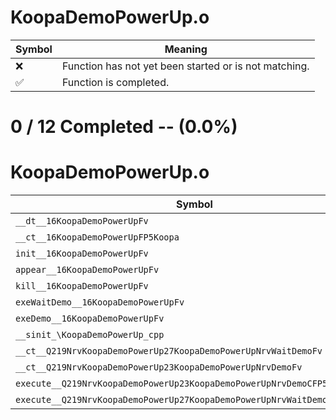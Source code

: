 # KoopaDemoPowerUp.o
| Symbol | Meaning 
| ------------- | ------------- 
| :x: | Function has not yet been started or is not matching. 
| :white_check_mark: | Function is completed. 


# 0 / 12 Completed -- (0.0%)
# KoopaDemoPowerUp.o
| Symbol | Decompiled? |
| ------------- | ------------- |
| `__dt__16KoopaDemoPowerUpFv` | :x: |
| `__ct__16KoopaDemoPowerUpFP5Koopa` | :x: |
| `init__16KoopaDemoPowerUpFv` | :x: |
| `appear__16KoopaDemoPowerUpFv` | :x: |
| `kill__16KoopaDemoPowerUpFv` | :x: |
| `exeWaitDemo__16KoopaDemoPowerUpFv` | :x: |
| `exeDemo__16KoopaDemoPowerUpFv` | :x: |
| `__sinit_\KoopaDemoPowerUp_cpp` | :x: |
| `__ct__Q219NrvKoopaDemoPowerUp27KoopaDemoPowerUpNrvWaitDemoFv` | :x: |
| `__ct__Q219NrvKoopaDemoPowerUp23KoopaDemoPowerUpNrvDemoFv` | :x: |
| `execute__Q219NrvKoopaDemoPowerUp23KoopaDemoPowerUpNrvDemoCFP5Spine` | :x: |
| `execute__Q219NrvKoopaDemoPowerUp27KoopaDemoPowerUpNrvWaitDemoCFP5Spine` | :x: |
